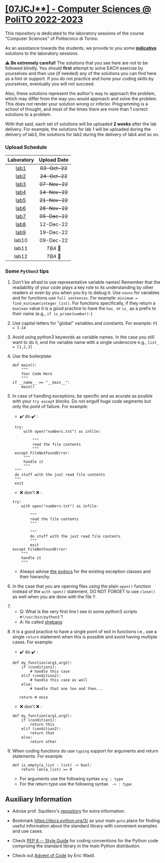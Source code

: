 # [\[07JCJ**\] - Computer Sciences @ PoliTO 2022-2023](https://didattica.polito.it/pls/portal30/gap.pkg_guide.viewGap?p_cod_ins=07JCJLI&p_a_acc=2021&p_header=S&p_lang=IT&multi=N)

This repository is dedicated to the laboratory sessions of the course "Computer Sciences" of Politecnico di Torino. 

As an assistance towards the students, we provide to you some <u>**indicative**</u> solutions to the laboratory sessions. 

:warning: 
**Be extremely careful!** The solutions that you see here are not to be followed blindly. You should **first** attempt to solve EACH exercise by yourselves and then use (if needed) any of the solutions you can find here as a hint or support. If you do not practice and hone your coding skills by yourselves, eventually you will not succeed.

Also, these solutions represent the author's way to approach the problem, which may differ from the way you would approach and solve the problem. This does not render your solution wrong or inferior. Programming is a school of thought, and most of the times there are more than 1 correct solutions to a problem. 

With that said, each set of solutions will be uploaded **2 weeks** after the lab delivery. For example, the solutions for lab 1 will be uploaded during the delivery of lab3, the solutions for lab2 during the delivery of lab4 and so on.

### Upload Schedule 

| Laboratory | Upload Date | 
| :--------: | :-----------:|
| [lab1](https://github.com/NikosDelijohn/CS-polito/tree/master/lab01)          | ~~03-Oct-22~~   |
| [lab2](https://github.com/NikosDelijohn/CS-polito/tree/master/lab02)       | ~~24-Oct-22~~   | 
| [lab3](https://github.com/NikosDelijohn/CS-polito/tree/master/lab03)       | ~~07-Nov-22~~   |
| [lab4](https://github.com/NikosDelijohn/CS-polito/tree/master/lab04)      | ~~14-Nov-22~~   |
| [lab5](https://github.com/NikosDelijohn/CS-polito/tree/master/lab05)       | ~~21-Nov-22~~   |
| [lab6](https://github.com/NikosDelijohn/CS-polito/tree/master/lab06)       | ~~28-Nov-22~~   |
| [lab7](https://github.com/NikosDelijohn/CS-polito/tree/master/lab07)       | ~~05-Dec-22~~   |
| [lab8](https://github.com/NikosDelijohn/CS-polito/tree/master/lab08)       | 12-Dec-22   |
| [lab9](https://github.com/NikosDelijohn/CS-polito/tree/master/lab09)       | 19-Dec-22   |
| lab10      | 09-Dec-22   |
| lab11      | _TBA_  :construction:       |
| lab12      | _TBA_    :construction:     |

### Some `Python3` tips 
1. Don't be afraid to use representative variable names! Remember that the readability of your code plays a key role to its understanding by other readers or even by you when you try to debug it. Use `nouns` for variables and for functions use `full sentences`. For example: `minimum = find_minimum(integer_list)`. For functions specifically, if they return a `boolean` value it is a good practice to have the `has_` or `is_` as a prefix to their name (e.g., `if is_prime(number):`) 

2. Use capital letters for "global" variables and constants. For example: `PI = 3.14`

3. Avoid using python3 keywords as variable names. In the case you still want to do it, end the variable name with a single underscore e.g., `list_ = [1,2,3]`

4. Use the boilerplate:
    ```
    def main():
        """
        Your Code Here
        """
    if __name__ == "__main__":
        main()
    ```
5. In case of handling exceptions, be specific and as acurate as  posible with your `try except` blocks. Do not engulf huge code segments but only the point of failure. For example:
    - :heavy_check_mark: do :heavy_check_mark: :
   ```
    try:
        with open("numbers.txt") as infile:

            """
            read the file contents
            """
    except FileNotFoundError:
        """
        handle it
        """
    """
    do stuff with the just read file contents
    """
    exit

   ```
    - :x: don't :x: :
    ```
    try:
        with open("numbers.txt") as infile:

            """
            read the file contents
            """

            """
            do stuff with the just read file contents
            """
            exit
    except FileNotFoundError:
        """
        handle it
        """

    ```
     - Always advise [the pydocs](https://docs.python.org/3/library/exceptions.html) for the existing exception classes and their hierarchy.

6. In the case that you are opening files using the plain `open()` function instead of the `with open()` statement, DO NOT FORGET to use `close()` as well when you are done with the file :bangbang:

7. 
   - Q: What is the very first line I see in some python3 scripts `#!/usr/bin/python3` ?
   - A: Its called [shebang](https://stackoverflow.com/questions/7670303/purpose-of-usr-bin-python3-shebang)

8. It is a good practice to have a single point of exit in functions i.e., use a single `return` statement when this is possible and avoid having multiple cases. For example: 
    - :heavy_check_mark: do :heavy_check_mark: :
   ```
   def my_function(arg1,arg2):
       if (condition1):
           # handle this case
       elif (condition2):
           # handle this case as well
       else:
           # handle that one too and then...
           
      return # once
   ```
    - :x: don't :x: :
  
    ```
    def my_function(arg1,arg2):
        if (condition1):
            return this
        elif (condition2):
            return that
        else:
            return other
    ```
 9. When coding functions do use `typing` support for arguments and return statements. For example 
    ```
    def is_empty(a_list : list) -> bool: 
        return len(a_list) == 0
    ```
    - For arguments use the following syntax `arg : type`
    - For the return type use the following syntax ` -> : type`  

   


## Auxiliary Information
- Advise prof. Squillero's [repository](https://github.com/squillero/computer-sciences/tree/master/Python) for extra information.

- Bookmark https://docs.python.org/3/ as your main `goto` place for finding useful information about the standard library with convenient examples and use cases.

- Check [PEP 8 -- Style Guide](https://peps.python.org/pep-0008/) for coding conventions for the Python code comprising the standard library in the main Python distribution.
- Check out [Advent of Code](https://adventofcode.com) by Eric Wastl. 
